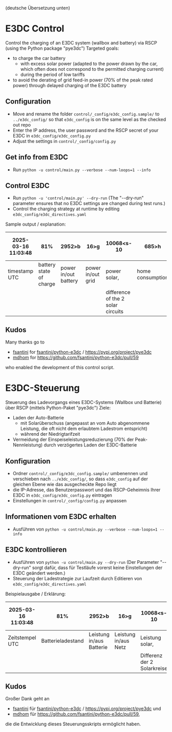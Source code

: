 (deutsche Übersetzung unten)

# E3DC Control
Control the charging of an E3DC system (wallbox and battery) via RSCP (using the Python package "pye3dc")
Targeted goals:
- to charge the car battery
  - with excess solar power (adapted to the power drawn by the car, which often does not correspond to the permitted charging current)
  - during the period of low tariffs
- to avoid the derating of grid feed-in power (70% of the peak rated power) through delayed charging of the E3DC battery

## Configuration
* Move and rename the folder `control/_config/e3dc_config.sample/` to `../e3dc_config/`
  so that `e3dc_config` is on the same level as the checked out repo
* Enter the IP address, the user password and the RSCP secret of your E3DC in `e3dc_config/e3dc_config.py`
* Adjust the settings in `control/_config/config.py`

## Get info from E3DC
* Run `python -u control/main.py --verbose --num-loops=1 --info`

## Control E3DC
* Run `python -u 'control/main.py' --dry-run`
  (The "--dry-run" parameter ensures that no E3DC settings are changed during test runs.)
* Control the charging strategy at runtime by editing `e3dc_config/e3dc_directives.yaml`

Sample output / explanation:

| 2025-03-16 11:03:48 | 81%                     | 2952>b               | 16>g              | 10068<s-10                         | 685>h            | 6415>w  | 9383           | +2968         | 14A              | >10.0  91.751 -1.03 kWh   | 4500<b<4500          | =                    | 10.1       | 4042bf      | 10068 709 6415        |
| ------------------- | ----------------------- | -------------------- | ----------------- | ---------------------------------- | ---------------- | ------- | -------------- | ------------- | ---------------- | ------------------------- | -------------------- | -------------------- | ---------- | ----------- | --------------------- |
| timestamp UTC       | battery state of charge | power in/out battery | power in/out grid | power solar,                       | home consumption | wallbox | wallbox budget | unused budget | charging current | wallbox charged           | battery power limits | control intervention | max. solar | E3DC states | average values        |
|                     |                         |                      |                   | difference of the 2 solar circuits |                  |         |                |               |                  | current, month solar/grid |                      |                      | today      |             | solar, house, wallbox |

## Kudos
Many thanks go to
* [fsantini](https://github.com/fsantini) for  [fsantini/python-e3dc](https://github.com/fsantini/python-e3dc) / https://pypi.org/project/pye3dc
* [mdhom](https://github.com/mdhom) for https://github.com/fsantini/python-e3dc/pull/59

who enabled the development of this control script.


# E3DC-Steuerung
Steuerung des Ladevorgangs eines E3DC-Systems (Wallbox und Batterie) über RSCP (mittels Python-Paket "pye3dc")
Ziele:
- Laden der Auto-Batterie
  - mit Solarüberschuss (angepasst an vom Auto abgenommene Leistung, die oft nicht dem erlaubtem Ladestrom entspricht)
  - während der Niedrigtarifzeit
- Vermeidung der Einspeiseleistungsreduzierung (70% der Peak-Nennleistung) durch verzögertes Laden der E3DC-Batterie

## Konfiguration
* Ordner `control/_config/e3dc_config.sample/` umbenennen und verschieben nach `../e3dc_config/`,
  so dass `e3dc_config` auf der gleichen Ebene wie das ausgecheckte Repo liegt
* die IP-Adresse, das Benutzerpasswort und das RSCP-Geheimnis Ihrer E3DC in `e3dc_config/e3dc_config.py` eintragen
* Einstellungen in `control/_config/config.py` anpassen

## Informationen vom E3DC erhalten
* Ausführen von `python -u control/main.py --verbose --num-loops=1 --info`

## E3DC kontrollieren
* Ausführen von `python -u control/main.py --dry-run`
  (Der Parameter "--dry-run" sorgt dafür, dass für Testläufe vorerst keine Einstellungen der E3DC geändert werden.)
* Steuerung der Ladestrategie zur Laufzeit durch Editieren von `e3dc_config/e3dc_directives.yaml`

Beispielausgabe / Erklärung:

| 2025-03-16 11:03:48 | 81%               | 2952>b                   | 16>g                 | 10068<s-10                  | 685>h         | 6415>w  | 9383           | +2968              | 14A       | >10.0  91.751 -1.03 kWh   | 4500<b<4500             | =                  | 10.1       | 4042bf        | 10068 709 6415       |
| ------------------- | ----------------- | ------------------------ | -------------------- | --------------------------- | ------------- | ------- | -------------- | ------------------ | --------- | ------------------------- | ----------------------- | ------------------ | ---------- | ------------- | -------------------- |
| Zeitstempel UTC     | Batterieladestand | Leistung in/aus Batterie | Leistung in/aus Netz | Leistung solar,             | Hausverbrauch | Wallbox | Wallbox-Budget | ungenutztes Budget | Ladestrom | Wallbox geladen           | Batterieleistungslimits | Steuerungseingriff | max. solar | E3DC-Zustände | Mittelwerte          |
|                     |                   |                          |                      | Differenz der 2 Solarkreise |               |         |                |                    |           | aktuell, Monat solar/Netz |                         |                    | heute      |               | solar, Haus, Wallbox |

## Kudos
Großer Dank geht an
* [fsantini](https://github.com/fsantini) für [fsantini/python-e3dc](https://github.com/fsantini/python-e3dc) / https://pypi.org/project/pye3dc und
* [mdhom](https://github.com/mdhom) für https://github.com/fsantini/python-e3dc/pull/59,

die die Entwicklung dieses Steuerungsskripts ermöglicht haben.
